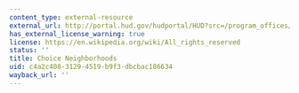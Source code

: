 ```yaml
---
content_type: external-resource
external_url: http://portal.hud.gov/hudportal/HUD?src=/program_offices/public_indian_housing/programs/ph/cn
has_external_license_warning: true
license: https://en.wikipedia.org/wiki/All_rights_reserved
status: ''
title: Choice Neighborhoods
uid: c4a2c408-3129-4519-b9f3-dbcbac186634
wayback_url: ''
---
```

